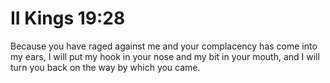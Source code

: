 # II Kings 19:28

Because you have raged against me and your complacency has come into my ears, I will put my hook in your nose and my bit in your mouth, and I will turn you back on the way by which you came.
